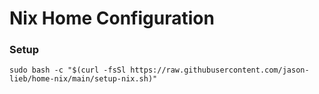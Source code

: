 # Nix Home Configuration

### Setup

```
sudo bash -c "$(curl -fsSl https://raw.githubusercontent.com/jason-lieb/home-nix/main/setup-nix.sh)"
```
